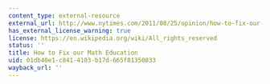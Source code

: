 ```yaml
---
content_type: external-resource
external_url: http://www.nytimes.com/2011/08/25/opinion/how-to-fix-our-math-education.html?_r=1
has_external_license_warning: true
license: https://en.wikipedia.org/wiki/All_rights_reserved
status: ''
title: How to Fix our Math Education
uid: 01db40e1-c841-4103-b17d-665f81350833
wayback_url: ''
---
```

